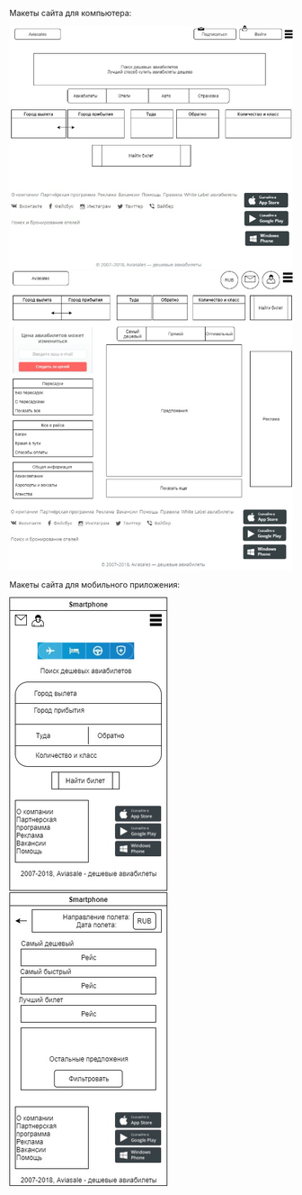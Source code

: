 Макеты сайта для компьютера:

![alt text](https://github.com/ctel-prj-mng/2-wireframe-130218-Kseniaveh/blob/master/maket1.jpg)
![alt text](https://github.com/ctel-prj-mng/2-wireframe-130218-Kseniaveh/blob/master/Maket2.jpg)


Макеты сайта для мобильного приложения: 

![alt text](https://github.com/ctel-prj-mng/2-wireframe-130218-Kseniaveh/blob/master/maket3%20(2).jpg)
![alt text](https://github.com/ctel-prj-mng/2-wireframe-130218-Kseniaveh/blob/master/maket4.jpg)
